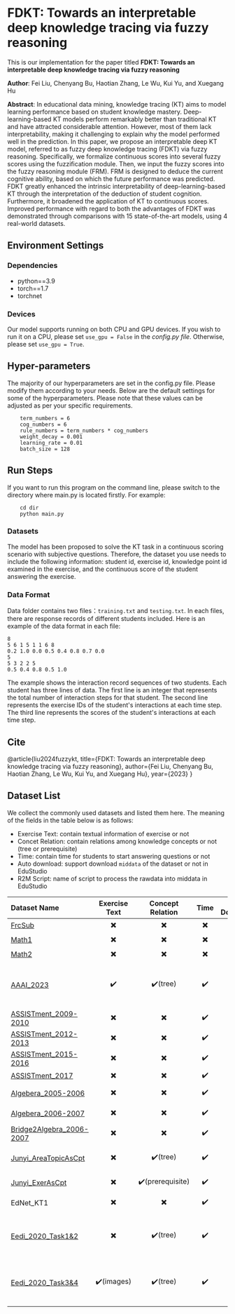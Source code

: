 # FDKT: Towards an interpretable deep knowledge tracing via fuzzy reasoning

This is our implementation for the paper titled **FDKT: Towards an interpretable deep knowledge tracing via fuzzy reasoning**

**Author**: Fei Liu, Chenyang Bu, Haotian Zhang, Le Wu, Kui Yu, and Xuegang Hu

**Abstract**: In educational data mining, knowledge tracing (KT) aims to model learning performance based on student knowledge mastery. Deep-learning-based KT models perform remarkably better than traditional KT and have attracted considerable attention. However, most of them lack interpretability, making it challenging to explain why the model performed well in the prediction. In this paper, we propose an interpretable deep KT model, referred to as fuzzy deep knowledge tracing (FDKT) via fuzzy reasoning. Specifically, we formalize continuous scores into several fuzzy scores using the fuzzification module. Then, we input the fuzzy scores into the fuzzy reasoning module (FRM). FRM is designed to deduce the current cognitive ability, based on which the future performance was predicted. FDKT greatly enhanced the intrinsic interpretability of deep-learning-based KT through the interpretation of the deduction of student cognition. Furthermore, it broadened the application of KT to continuous scores. Improved performance with regard to both the advantages of FDKT was demonstrated through comparisons with 15 state-of-the-art models, using 4 real-world datasets.


    
##   Environment Settings
### Dependencies
- python==3.9
- torch==1.7
- torchnet

 ### Devices
 Our model supports running on both CPU and GPU devices. If you wish to run it on a CPU, please set `use_gpu = False` in the *config.py file*. Otherwise, please set `use_gpu = True`.
 
  ##   Hyper-parameters
  The majority of our hyperparameters are set in the config.py file. Please modify them according to your needs. Below are the default settings for some of the hyperparameters. Please note that these values can be adjusted as per your specific requirements.
```
    term_numbers = 6
    cog_numbers = 6
    rule_numbers = term_numbers * cog_numbers
    weight_decay = 0.001
    learning_rate = 0.01
    batch_size = 128
```
 
 ##   Run Steps
 If you want to run this program on the command line, please switch to the directory where main.py is located firstly.
For example:
```
    cd dir
    python main.py
```


### Datasets
The model has been proposed to solve the KT task in a continuous scoring scenario with subjective questions. Therefore, the dataset you use needs to include the following information: student id, exercise id, knowledge point id examined in the exercise, and the continuous score of the student answering the exercise.

 ### Data Format
Data folder contains two files：`training.txt` and `testing.txt`. In each files, there are response records of different students included. Here is an example of the data format in each file:
```
8
5 6 1 5 1 1 6 8 
0.2 1.0 0.0 0.5 0.4 0.8 0.7 0.0
5
5 3 2 2 5
0.5 0.4 0.8 0.5 1.0
```
The example shows the interaction record sequences of two students. Each student has three lines of data. The first line is an integer that represents the total number of interaction steps for that student. The second line represents the exercise IDs of the student's interactions at each time step. The third line represents the scores of the student's interactions at each time step.

##   Cite
@article{liu2024fuzzykt,
  title={FDKT: Towards an interpretable deep knowledge tracing via fuzzy reasoning},
  author={Fei Liu, Chenyang Bu, Haotian Zhang, Le Wu, Kui Yu, and Xuegang Hu},
  year={2023}
}



## Dataset List

We collect the commonly used datasets and listed them here. The meaning of the fields in the table below is as follows:
- Exercise Text: contain textual information of exercise or not
- Concet Relation: contain relations among knowledge concepts or not (tree or prerequisite)
- Time: contain time for students to start answering questions or not
- Auto download: support download `middata` of the dataset  or not in EduStudio
- R2M Script: name of script to process the rawdata into middata  in EduStudio



| Dataset Name                                                 | Exercise Text | Concept Relation | Time | Auto Download | R2M Script Name          | Note                                                         |
| :----------------------------------------------------------- | :-----------: | :--------------: | :--: | :-----------: | :----------------------- | :----------------------------------------------------------- |
| [FrcSub](http://staff.ustc.edu.cn/~qiliuql/data/math2015.rar) |       ✖️       |        ✖️         |  ✖️   |       ✔️       | R2M_FrcSub               |                                                              |
| [Math1](http://staff.ustc.edu.cn/~qiliuql/data/math2015.rar) |       ✖️       |        ✖️         |  ✖️   |       ✔️       | R2M_Math1                |                                                              |
| [Math2](http://staff.ustc.edu.cn/~qiliuql/data/math2015.rar) |       ✖️       |        ✖️         |  ✖️   |       ✔️       | R2M_Math2                |                                                              |
| [AAAI_2023](https://docs.google.com/forms/d/e/1FAIpQLScWjxiXdSMAKBtlPJZm9MsudUG9CQS16lT0GVfajpVj-mWReA/viewform?pli=1) |       ✔️       |     ✔️(tree)      |  ✔️   |       ✔️       | R2M_AAAI_2023         | [AAAI2023 Global Knowledge Tracing Challenge](https://ai4ed.cc/competitions/aaai2023competition) |
| [ASSISTment_2009-2010](https://drive.google.com/file/d/0B2X0QD6q79ZJUFU1cjYtdGhVNjg/view?resourcekey=0-OyI8ZWxtGSAzhodUIcMf_g) |       ✖️       |        ✖️         |  ✔️   |       ✔️       | R2M_ASSIST_0910          |                                                              |
| [ASSISTment_2012-2013](https://sites.google.com/site/assistmentsdata/datasets/2012-13-school-data-with-affect) |       ✖️       |        ✖️         |  ✔️   |       ✖️       | R2M_ASSIST_1213          |                                                              |
| [ASSISTment_2015-2016](https://sites.google.com/site/assistmentsdata/datasets/2015-assistments-skill-builder-data) |       ✖️       |        ✖️         |  ✔️   |       ✖️       | R2M_ASSIST_1516          |                                                              |
| [ASSISTment_2017](https://sites.google.com/view/assistmentsdatamining/dataset) |       ✖️       |        ✖️         |  ✔️   |       ✖️       | R2M_ASSIST_17            |                                                              |
| [Algebera_2005-2006](https://pslcdatashop.web.cmu.edu/KDDCup/downloads.jsp) |       ✖️       |        ✖️         |  ✔️   |       ✖️       | R2M_Algebera_0506        | [KDD Cup 2010](https://pslcdatashop.web.cmu.edu/KDDCup/rules_data_format.jsp) |
| [Algebera_2006-2007](https://pslcdatashop.web.cmu.edu/KDDCup/downloads.jsp) |       ✖️       |        ✖️         |  ✔️   |       ✖️       | R2M_Algebera_0607        | [KDD Cup 2010](https://pslcdatashop.web.cmu.edu/KDDCup/rules_data_format.jsp) |
| [Bridge2Algebra_2006-2007](https://pslcdatashop.web.cmu.edu/KDDCup/downloads.jsp) |       ✖️       |        ✖️         |  ✔️   |       ✖️       | R2M_Bridge2Algebra_0607  | [KDD Cup 2010](https://pslcdatashop.web.cmu.edu/KDDCup/rules_data_format.jsp) |
| [Junyi_AreaTopicAsCpt](https://pslcdatashop.web.cmu.edu/Project?id=244) |       ✖️       |     ✔️(tree)      |  ✔️   |       ✖️       | R2M_Junyi_AreaTopicAsCpt | Area&Topic field as concept                                  |
| [Junyi_ExerAsCpt](https://pslcdatashop.web.cmu.edu/Project?id=244) |       ✖️       | ✔️(prerequisite)  |  ✔️   |       ✖️       | R2M_Junyi_ExerAsCpt      | Exercice as concept                                          |
| EdNet_KT1                                                    |       ✖️       |        ✖️         |  ✔️   |       ✖️       | R2M_EdNet_KT1            | [download1](http://bit.ly/ednet-content), [download2](http://bit.ly/ednet-content) |
| [Eedi_2020_Task1&2](https://dqanonymousdata.blob.core.windows.net/neurips-public/data.zip) |       ✖️       |     ✔️(tree)      |  ✔️   |       ✖️       | R2M_Eedi_20_T12          | [NeurIPS 2020 Education Challenge: Task1&2](https://eedi.com/projects/neurips-education-challenge) |
| [Eedi_2020_Task3&4](https://dqanonymousdata.blob.core.windows.net/neurips-public/data.zip) |       ✔️(images)       |     ✔️(tree)      |  ✔️   |       ✖️       | R2M_Eedi_20_T34          | [NeurIPS 2020 Education Challenge: Task3&4](https://eedi.com/projects/neurips-education-challenge) |

